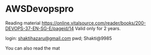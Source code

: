 # AWSDevopspro



Reading material https://online.vitalsource.com/reader/books/200-DEVOPS-37-EN-SG-E/pageid/14
Valid only for 2 years. 

login: shaktihazaru@gmail.com
pwd; Shakti@9985

You can also read the mat
